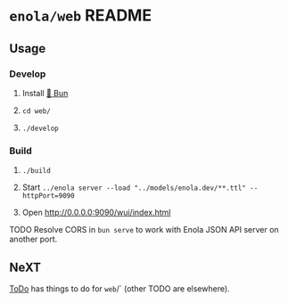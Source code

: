 <!--
    SPDX-License-Identifier: Apache-2.0

    Copyright 2025 The Enola <https://enola.dev> Authors

    Licensed under the Apache License, Version 2.0 (the "License");
    you may not use this file except in compliance with the License.
    You may obtain a copy of the License at

        https://www.apache.org/licenses/LICENSE-2.0

    Unless required by applicable law or agreed to in writing, software
    distributed under the License is distributed on an "AS IS" BASIS,
    WITHOUT WARRANTIES OR CONDITIONS OF ANY KIND, either express or implied.
    See the License for the specific language governing permissions and
    limitations under the License.
-->

# `enola/web` README

## Usage

### Develop

1. Install [🧅 Bun](https://bun.sh/docs/installation)

1. `cd web/`

1. `./develop`

### Build

1. `./build`

1. Start `../enola server --load "../models/enola.dev/**.ttl" --httpPort=9090`

1. Open <http://0.0.0.0:9090/wui/index.html>

TODO Resolve CORS in `bun serve` to work with Enola JSON API server on another port.

## NeXT

[ToDo](ToDo.md) has things to do for `web`/` (other TODO are elsewhere).
